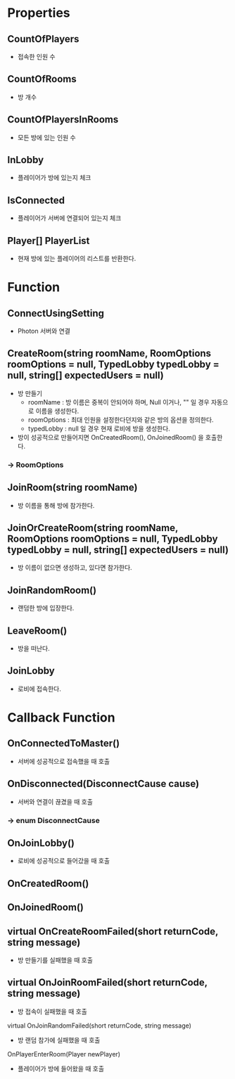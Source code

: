 # Properties

CountOfPlayers
-----
- 접속한 인원 수

CountOfRooms
-----
- 방 개수

CountOfPlayersInRooms
-----
- 모든 방에 있는 인원 수

InLobby
-----
- 플레이어가 방에 있는지 체크

IsConnected
-----
- 플레이어가 서버에 연결되어 있는지 체크

Player[] PlayerList
-----
- 현재 방에 있는 플레이어의 리스트를 반환한다.

# Function

ConnectUsingSetting
-----
- Photon 서버와 연결


CreateRoom(string roomName, RoomOptions roomOptions = null, TypedLobby typedLobby = null, string[] expectedUsers = null)
-----
- 방 만들기
  - roomName : 방 이름은 중복이 안되어야 하며, Null 이거나, "" 일 경우 자동으로 이름을 생성한다.
  - roomOptions : 최대 인원을 설정한다던지와 같은 방의 옵션을 정의한다.
  - typedLobby : null 일 경우 현재 로비에 방을 생성한다.
- 방이 성공적으로 만들어지면 OnCreatedRoom(), OnJoinedRoom() 을 호출한다.

### → RoomOptions

JoinRoom(string roomName)
-----
- 방 이름을 통해 방에 참가한다.

JoinOrCreateRoom(string roomName, RoomOptions roomOptions = null, TypedLobby typedLobby = null, string[] expectedUsers = null)
-----
- 방 이름이 없으면 생성하고, 있다면 참가한다.

JoinRandomRoom()
-----
- 랜덤한 방에 입장한다.

LeaveRoom()
-----
- 방을 떠난다.

JoinLobby
-----
- 로비에 접속한다.


# Callback Function

OnConnectedToMaster()
-----
- 서버에 성공적으로 접속했을 때 호출

OnDisconnected(DisconnectCause cause)
-----
- 서버와 연결이 끊겼을 때 호출

### → enum DisconnectCause

OnJoinLobby()
-----
- 로비에 성공적으로 들어갔을 때 호출

OnCreatedRoom()
-----

OnJoinedRoom()
-----

virtual OnCreateRoomFailed(short returnCode, string message)
-----
- 방 만들기를 실패했을 때 호출

virtual OnJoinRoomFailed(short returnCode, string message)
-----
- 방 접속이 실패했을 때 호출

virtual OnJoinRandomFailed(short returnCode, string message)
- 방 랜덤 참가에 실패했을 때 호출

OnPlayerEnterRoom(Player newPlayer)
- 플레이어가 방에 들어왔을 때 호출
